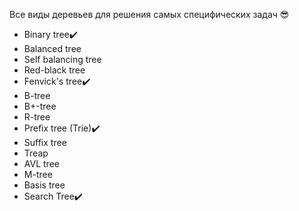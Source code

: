 Все виды деревьев для решения самых специфических задач 😎

* Binary tree✔️
* Balanced tree
* Self balancing tree
* Red-black tree
* Fenvick's tree✔️
* B-tree
* B+-tree
* R-tree
* Prefix tree (Trie)✔️
* Suffix tree
* Treap
* AVL tree
* M-tree
* Basis tree
* Search Tree✔️
